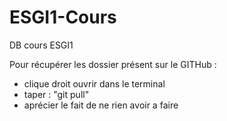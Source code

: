 # ESGI1-Cours
DB cours ESGI1

Pour récupérer les dossier présent sur le GITHub :

  - clique droit ouvrir dans le terminal
  - taper : "git pull"
  - aprécier le fait de ne rien avoir a faire

